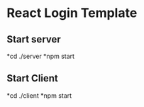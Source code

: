 # React Login Template

## Start server
*cd ./server
*npm start

## Start Client
*cd ./client
*npm start
